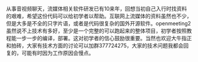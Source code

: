 从事音视频聊天，流媒体相关软件研发已有10来年，回想当初自己入行时找资料的艰难，希望这份代码可以给初学者以帮助。互联网上流媒体的资料虽然也不少，但是大多是不全的只字片语，或者是代码很复杂的国外开源软件。openmeeting2虽然说不上技术有多好，至少是一个完整的可以跑起来的整体项目，初学者按照教程能一步一步的编译，部署。这对初学者的信心鼓励很重要。当然也欢迎大牛指正和拍砖，大家有技术方面的讨论可以加群377724275，大家的技术问题我都会回复的，可能有时因为工作原因会慢点。
